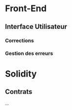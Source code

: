 # Front-End
## Interface Utilisateur
### Corrections
### Gestion des erreurs

# Solidity

## Contrats
...
